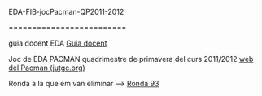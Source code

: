 EDA-FIB-jocPacman-QP2011-2012 


=========================

<p>guia docent EDA <a href="http://www.fib.upc.edu/fib/estudiar-enginyeria-informatica/assignatures/EDA.html">Guia docent</a></p>

<p>Joc de EDA PACMAN quadrimestre de primavera del curs 2011/2012 <a href="http://www.fib.upc.edu/fib/estudiar-enginyeria-informatica/assignatures/EDA.html"> web del Pacman (jutge.org)</a></p>
<p>Ronda a la que em van eliminar --> <a href="https://pacman-fib.jutge.org/?cmd=rondes&ronda=93">Ronda 93</a></p>


